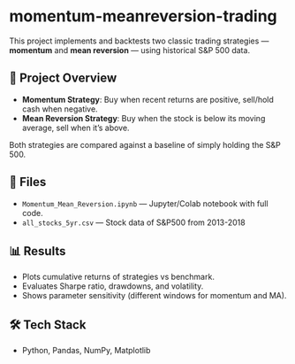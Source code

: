 # momentum-meanreversion-trading


This project implements and backtests two classic trading strategies — **momentum** and **mean reversion** — using historical S&P 500 data.

## 🚀 Project Overview
- **Momentum Strategy**: Buy when recent returns are positive, sell/hold cash when negative.  
- **Mean Reversion Strategy**: Buy when the stock is below its moving average, sell when it’s above.  

Both strategies are compared against a baseline of simply holding the S&P 500.

## 📂 Files
- `Momentum_Mean_Reversion.ipynb` — Jupyter/Colab notebook with full code.  
- `all_stocks_5yr.csv` — Stock data of S&P500 from 2013-2018

  
## 📊 Results
- Plots cumulative returns of strategies vs benchmark.  
- Evaluates Sharpe ratio, drawdowns, and volatility.  
- Shows parameter sensitivity (different windows for momentum and MA).  

## 🛠️ Tech Stack
- Python, Pandas, NumPy, Matplotlib  


